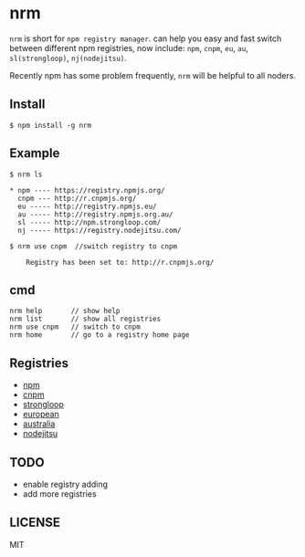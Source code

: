 nrm
===

`nrm` is short for `npm registry manager`. can help you easy and fast switch between
different npm registries, now include: `npm`, `cnpm`, `eu`,  `au`, `sl(strongloop)`, `nj(nodejitsu)`.

Recently npm has some problem frequently, `nrm` will be helpful to all noders.

## Install

```
$ npm install -g nrm
```

## Example
```
$ nrm ls

* npm ---- https://registry.npmjs.org/
  cnpm --- http://r.cnpmjs.org/
  eu ----- http://registry.npmjs.eu/
  au ----- http://registry.npmjs.org.au/
  sl ----- http://npm.strongloop.com/
  nj ----- https://registry.nodejitsu.com/
```

```
$ nrm use cnpm  //switch registry to cnpm

    Registry has been set to: http://r.cnpmjs.org/

```

## cmd

```
nrm help       // show help
nrm list       // show all registries
nrm use cnpm   // switch to cnpm
nrm home       // go to a registry home page

```



## Registries

* [npm](https://www.npmjs.org)
* [cnpm](http://cnpmjs.org)
* [strongloop](http://strongloop.com)
* [european](http://npmjs.eu)
* [australia](http://npmjs.org.au)
* [nodejitsu](https://www.nodejitsu.com)

## TODO

* enable registry adding
* add more registries


## LICENSE
MIT
